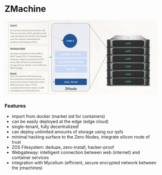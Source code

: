 # ZMachine

![](img/zmachine_zos_.jpg)


### Features

*   import from docker (market std for containers)
*   can be easily deployed at the edge (edge cloud)
*   single-tenant, fully decentralized!
*   can deploy unlimited amounts of storage using our qsfs
*   minimal hacking surface to the Zero-Nodes, integrate silicon route of trust
*   ZOS Filesystem: dedupe, zero-install, hacker-proof
*   Webgateway: intelligent connection between web (internet) and container services
*   integration with Mycelium (efficient, secure encrypted network between the zmachines)

